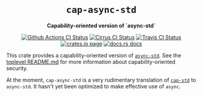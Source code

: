 <div align="center">
  <h1><code>cap-async-std</code></h1>

  <p>
    <strong>Capability-oriented version of `async-std`</strong>
  </p>

  <p>
    <a href="https://github.com/bytecodealliance/cap-std/actions?query=workflow%3ACI"><img src="https://github.com/bytecodealliance/cap-std/workflows/CI/badge.svg" alt="Github Actions CI Status" /></a>
    <a href="https://cirrus-ci.com/github/bytecodealliance/cap-std"><img src="https://api.cirrus-ci.com/github/bytecodealliance/cap-std.svg" alt="Cirrus CI Status" /></a>
    <a href="https://travis-ci.com/bytecodealliance/cap-std"><img src="https://travis-ci.com/bytecodealliance/cap-std.svg?branch=main" alt="Travis CI Status" /></a>
    <a href="https://crates.io/crates/cap-async-std"><img src="https://img.shields.io/crates/v/cap-async-std.svg" alt="crates.io page" /></a>
    <a href="https://docs.rs/cap-async-std"><img src="https://docs.rs/cap-async-std/badge.svg" alt="docs.rs docs" /></a>
  </p>
</div>

This crate provides a capability-oriented version of [`async-std`]. See the
[toplevel README.md] for more information about capability-oriented security.

At the moment, `cap-async-std` is a very rudimentary translation of [`cap-std`] to
`async-std`. It hasn't yet been optimized to make effective use of `async`.

[`async-std`]: https://crates.io/crates/async-std
[`cap-std`]: https://github.com/bytecodealliance/cap-std/blob/main/cap-std/README.md
[toplevel README.md]: https://github.com/bytecodealliance/cap-std/blob/main/README.md
